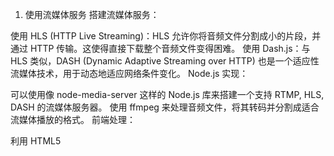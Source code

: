 1. 使用流媒体服务
   搭建流媒体服务：

使用 HLS (HTTP Live Streaming)：HLS 允许你将音频文件分割成小的片段，并通过 HTTP 传输。这使得直接下载整个音频文件变得困难。
使用 Dash.js：与 HLS 类似，DASH (Dynamic Adaptive Streaming over HTTP) 也是一个适应性流媒体技术，用于动态地适应网络条件变化。
Node.js 实现：

可以使用像 node-media-server 这样的 Node.js 库来搭建一个支持 RTMP, HLS, DASH 的流媒体服务器。
使用 ffmpeg 来处理音频文件，将其转码并分割成适合流媒体播放的格式。
前端处理：

利用 HTML5 <audio> 标签或是 JavaScript 库（如 hls.js 或 dash.js）来播放 HLS 或 DASH 流。
确保播放器自定义或难以通过简单的网页检查来获取直接的音频源 URL。 2. 加密音频内容
AES 加密：在服务器端，你可以使用 AES (高级加密标准) 来加密音频文件。Node.js 的 crypto 模块可以帮助你实现这一点。
确保密钥管理安全，只有授权的用户才能访问解密密钥和播放内容。 3. 使用数字水印和版权信息
数字水印：在音频文件中嵌入不可察觉的唯一标识符。如果文件被非法分发，你可以通过这个标识符追踪到来源。这可以通过专门的软件或库来实现。
版权信息：在音频流中嵌入版权信息，虽然这不能阻止盗版，但可以增加法律保护。 4. 其他安全措施
服务端验证：确保只有授权的用户才能访问音频流。这可以通过 OAuth 或 JWT 等技术实现。
限制并发连接数：对同一用户的并发流媒体连接数进行限制，以防止一个用户从多个设备下载音频。
使用 HTTPS：确保你的网站使用 HTTPS 来加密数据传输，防止中间人攻击。





